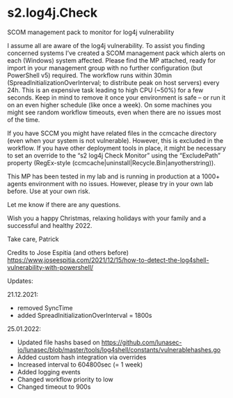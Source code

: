 # s2.log4j.Check
SCOM management pack to monitor for log4j vulnerability

I assume all are aware of the log4j vulnerability. To assist you finding concerned systems I’ve created a SCOM management pack which alerts on each (Windows) system affected. Please find the MP attached, ready for import in your management group with no further configuration (but PowerShell v5) required. The workflow runs within 30min (SpreadInitializationOverInterval; to distribute peak on host servers) every 24h.
This is an expensive task leading to high CPU (~50%) for a few seconds. Keep in mind to remove it once your environment is safe – or run it on an even higher schedule (like once a week). On some machines you might see random workflow timeouts, even when there are no issues most of the time.

If you have SCCM you might have related files in the ccmcache directory (even when your system is not vulnerable). However, this is excluded in the workflow. If you have other deployment tools in place, it might be necessary to set an override to the “s2 log4j Check Monitor” using the “ExcludePath” property (RegEx-style (ccmcache|uninstall|Recycle.Bin|anyotherstring)).

This MP has been tested in my lab and is running in production at a 1000+ agents environment with no issues. However, please try in your own lab before.
Use at your own risk.

Let me know if there are any questions.

Wish you a happy Christmas, relaxing holidays with your family and a successful and healthy 2022.

Take care, 
Patrick

Credits to Jose Espitia (and others before)
https://www.joseespitia.com/2021/12/15/how-to-detect-the-log4shell-vulnerability-with-powershell/

Updates:

21.12.2021: 
* removed SyncTime
* added SpreadInitializationOverInterval = 1800s

25.01.2022: 
* Updated file hashs based on https://github.com/lunasec-io/lunasec/blob/master/tools/log4shell/constants/vulnerablehashes.go
* Added custom hash integration via overrides
* Increased interval to 604800sec (= 1 week)
* Added logging events
* Changed workflow priority to low
* Changed timeout to 900s
